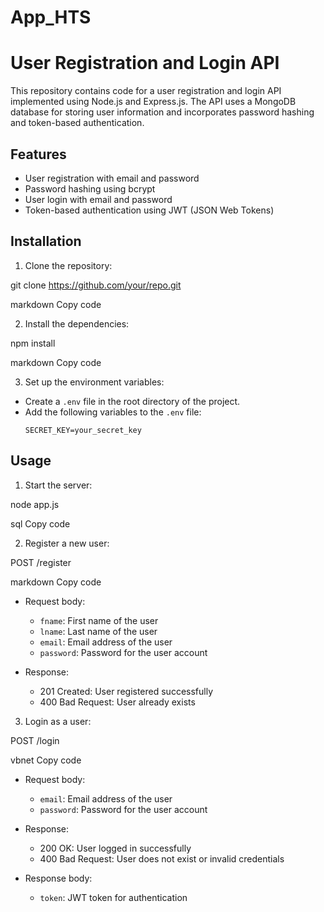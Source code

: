 # App_HTS

# User Registration and Login API

This repository contains code for a user registration and login API implemented using Node.js and Express.js. The API uses a MongoDB database for storing user information and incorporates password hashing and token-based authentication.

## Features

- User registration with email and password
- Password hashing using bcrypt
- User login with email and password
- Token-based authentication using JWT (JSON Web Tokens)

## Installation

1. Clone the repository:

git clone https://github.com/your/repo.git

markdown
Copy code

2. Install the dependencies:

npm install

markdown
Copy code

3. Set up the environment variables:
- Create a `.env` file in the root directory of the project.
- Add the following variables to the `.env` file:
  ```
  SECRET_KEY=your_secret_key
  ```

## Usage

1. Start the server:

node app.js

sql
Copy code

2. Register a new user:

POST /register

markdown
Copy code

- Request body:
  - `fname`: First name of the user
  - `lname`: Last name of the user
  - `email`: Email address of the user
  - `password`: Password for the user account

- Response:
  - 201 Created: User registered successfully
  - 400 Bad Request: User already exists

3. Login as a user:

POST /login

vbnet
Copy code

- Request body:
  - `email`: Email address of the user
  - `password`: Password for the user account

- Response:
  - 200 OK: User logged in successfully
  - 400 Bad Request: User does not exist or invalid credentials

- Response body:
  - `token`: JWT token for authentication





